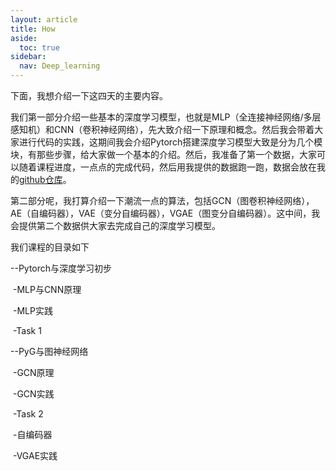 ```yaml
---
layout: article
title: How
aside:
  toc: true
sidebar:
  nav: Deep_learning
---
```


下面，我想介绍一下这四天的主要内容。

我们第一部分介绍一些基本的深度学习模型，也就是MLP（全连接神经网络/多层感知机）和CNN（卷积神经网络），先大致介绍一下原理和概念。然后我会带着大家进行代码的实践，这期间我会介绍Pytorch搭建深度学习模型大致是分为几个模块，有那些步骤，给大家做一个基本的介绍。然后，我准备了第一个数据，大家可以随着课程进度，一点点的完成代码，然后用我提供的数据跑一跑，数据会放在我的[github仓库](https://github.com/Wu-Haonan/Deep_learning_short_course/)。

第二部分呢，我打算介绍一下潮流一点的算法，包括GCN（图卷积神经网络），AE（自编码器），VAE（变分自编码器），VGAE（图变分自编码器）。这中间，我会提供第二个数据供大家去完成自己的深度学习模型。

我们课程的目录如下

--Pytorch与深度学习初步
  
&nbsp;-MLP与CNN原理

&nbsp;-MLP实践

&nbsp;-Task 1

--PyG与图神经网络

&nbsp;-GCN原理

&nbsp;-GCN实践

&nbsp;-Task 2

&nbsp;-自编码器

&nbsp;-VGAE实践